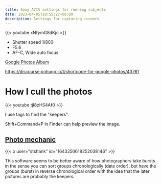 ```yaml
---
title: Sony A7IV settings for running subjects
date: 2023-04-05T10:55:27+08:00
description: Settings for capturing runners
---
```


{{< youtube xNfymG8dKjc >}}

- Shutter speed 1/800
- F5.6
- AF-C, Wide auto focus

[Google Photos Album](https://photos.app.goo.gl/JEadX4KBqViVFXdm9)

https://discourse.gohugo.io/t/shortcode-for-google-photos/43761

# How I cull the photos

{{< youtube tjI8zHS4Af0 >}}

I use tags to find the "keepers".

Shift+Command+P in Finder can help preview the image.

## [Photo mechanic](https://home.camerabits.com/)

{{< x user="stshank" id="1643250618252038146" >}}

This software seems to be better aware of how photographers take bursts in the
sense you can sort groups chronologically (date order), but have the groups
(burst) in reverse chronological order with the idea that the later pictures
are probably the keepers.
